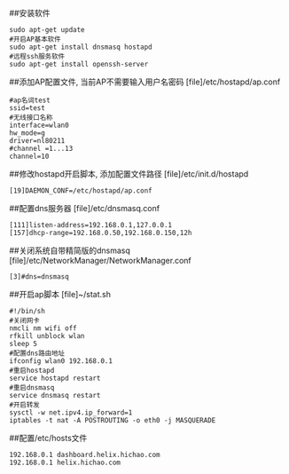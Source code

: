 ##安装软件
```shell
sudo apt-get update
#开启AP基本软件
sudo apt-get install dnsmasq hostapd
#远程ssh服务软件
sudo apt-get install openssh-server
```
##添加AP配置文件, 当前AP不需要输入用户名密码
[file]/etc/hostapd/ap.conf
```shell
#ap名词test
ssid=test
#无线接口名称
interface=wlan0
hw_mode=g
driver=nl80211
#channel =1...13
channel=10
```
##修改hostapd开启脚本, 添加配置文件路径
[file]/etc/init.d/hostapd
```shell
[19]DAEMON_CONF=/etc/hostapd/ap.conf
```
##配置dns服务器
[file]/etc/dnsmasq.conf
```shell
[111]listen-address=192.168.0.1,127.0.0.1
[157]dhcp-range=192.168.0.50,192.168.0.150,12h
```
##关闭系统自带精简版的dnsmasq
[file]/etc/NetworkManager/NetworkManager.conf
```shell
[3]#dns=dnsmasq
```
##开启ap脚本
[file]~/stat.sh
```shell
#!/bin/sh
#关闭网卡
nmcli nm wifi off
rfkill unblock wlan
sleep 5
#配置dns路由地址
ifconfig wlan0 192.168.0.1
#重启hostapd
service hostapd restart
#重启dnsmasq
service dnsmasq restart
#开启转发
sysctl -w net.ipv4.ip_forward=1
iptables -t nat -A POSTROUTING -o eth0 -j MASQUERADE
```

##配置/etc/hosts文件
```shell
192.168.0.1 dashboard.helix.hichao.com
192.168.0.1 helix.hichao.com
```

